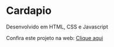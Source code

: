 # Cardapio
 Desenvolvido em HTML, CSS e Javascript

<p>Confira este projeto na web: <a href="https://deveverllon.github.io/projeto-cardapio/" target="_blanck">Clique aqui</a></p>
